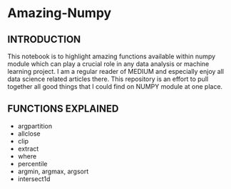 # Amazing-Numpy

## INTRODUCTION
This notebook is to highlight amazing functions available within numpy module which can play a crucial role in any data analysis or machine learning project. 
I am a regular reader of MEDIUM and especially enjoy all data science related articles there. This repository is an effort to pull together all good things
that I could find on NUMPY module at one place. 

## FUNCTIONS EXPLAINED

* argpartition
* allclose
* clip
* extract
* where
* percentile
* argmin, argmax, argsort
* intersect1d


